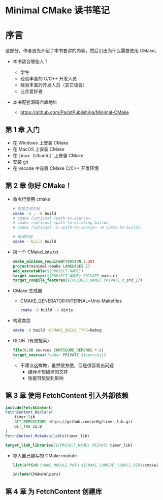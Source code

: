 # Minimal CMake 读书笔记

# 序言

这部分，作者首先介绍了本书要讲的内容，然后引出为什么需要使用 CMake。

- 本书适合哪些人？
    - 学生
    - 经验丰富的 C/C++ 开发人员
    - 经验丰富的开发人员（其它语言）
    - 业余爱好者

- 本书配套源码仓库地址
    - https://github.com/PacktPublishing/Minimal-CMake

## 第 1 章 入门

- 在 Windows 上安装 CMake
- 在 MacOS 上安装 CMake
- 在 Linux（Ubuntu）上安装 CMake
- 安装 git
- 在 vscode 中设置 CMake C/C++ 开发环境

## 第 2 章 你好 CMake！

- 命令行使用 cmake

    ```bash
    # 配置生成阶段
    cmake -S . -B build
    # cmake [options] <path-to-source>
    # cmake [options] <path-to-existing-build>
    # cmake [options] -S <path-to-source> -B <path-to-build>
    
    # 编译阶段
    cmake --build build
    ```

    

- 第一个 CMakeLists.txt

    ```cmake
    cmake_minimum_required(VERSION 3.28)
    project(minimal-cmake LANGUAGES C)
    add_executable(${PROJECT_NAME})
    target_sources(${PROJECT_NAME} PRIVATE main.c)
    target_compile_features(${PROJECT_NAME} PRIVATE c_std_17)
    ```

    

- CMake 生成器

    - CMAKE_GENERATOR:INTERNAL=Unix Makefiles

        ```bash
        cmake -B build -G Ninja
        ```

- 构建类型

    ```bash
    cmake -B build -DCMAKE_BUILD_TYPE=Debug
    ```

- GLOB（有效搜索）

    ```cmake
    file(GLOB sources CONFIGURE_DEPENDS *.c)
    target_sources(foobar PRIVATE ${sources})
    ```

    - 不建议这样做，虽然很方便，但是很容易出问题
        - 编译不想编译的文件
        - 性能可能受到影响

## 第 3 章 使用 FetchContent 引入外部依赖

```cmake
include(FetchContent)
FetchContent_Declare(
    timer_lib
    GIT_REPOSITORY https://github.com/pr0g/timer_lib.git
    GIT_TAG v1.0
)
FetchContent_MakeAvailable(timer_lib)

target_link_libraries(${PROJECT_NAME} PRIVATE timer_lib)
```

- 导入自己编写的 CMake module

    ```cmake
    list(APPEND CMAKE_MODULE_PATH ${CMAKE_CURRENT_SOURCE_DIR}/cmake)
    
    include(CMakeHelpers)
    ```

## 第 4 章 为 FetchContent 创建库

